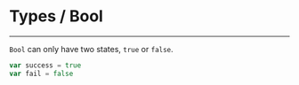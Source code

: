 # Types / Bool

----

`Bool` can only have two states, `true` or `false`. 

```go
var success = true
var fail = false
```
